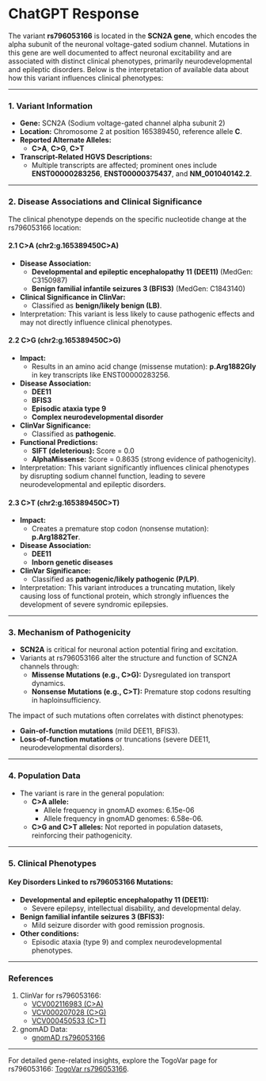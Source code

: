 # ChatGPT Response

The variant **rs796053166** is located in the **SCN2A gene**, which encodes the alpha subunit of the neuronal voltage-gated sodium channel. Mutations in this gene are well documented to affect neuronal excitability and are associated with distinct clinical phenotypes, primarily neurodevelopmental and epileptic disorders. Below is the interpretation of available data about how this variant influences clinical phenotypes:

---

### **1. Variant Information**
- **Gene:** SCN2A (Sodium voltage-gated channel alpha subunit 2)
- **Location:** Chromosome 2 at position 165389450, reference allele **C**.
- **Reported Alternate Alleles:**
  - **C>A**, **C>G**, **C>T**
- **Transcript-Related HGVS Descriptions:**
  - Multiple transcripts are affected; prominent ones include **ENST00000283256**, **ENST00000375437**, and **NM_001040142.2**.

---

### **2. Disease Associations and Clinical Significance**
The clinical phenotype depends on the specific nucleotide change at the rs796053166 location:

#### **2.1 C>A (chr2:g.165389450C>A)**
- **Disease Association:**
  - **Developmental and epileptic encephalopathy 11 (DEE11)** (MedGen: C3150987)
  - **Benign familial infantile seizures 3 (BFIS3)** (MedGen: C1843140)
- **Clinical Significance in ClinVar:**
  - Classified as **benign/likely benign (LB)**.
- Interpretation: This variant is less likely to cause pathogenic effects and may not directly influence clinical phenotypes.

#### **2.2 C>G (chr2:g.165389450C>G)**
- **Impact:**
  - Results in an amino acid change (missense mutation): **p.Arg1882Gly** in key transcripts like ENST00000283256.
- **Disease Association:**
  - **DEE11**
  - **BFIS3**
  - **Episodic ataxia type 9**
  - **Complex neurodevelopmental disorder**
- **ClinVar Significance:**
  - Classified as **pathogenic**.
- **Functional Predictions:**
  - **SIFT (deleterious):** Score = 0.0
  - **AlphaMissense:** Score = 0.8635 (strong evidence of pathogenicity).
- Interpretation: This variant significantly influences clinical phenotypes by disrupting sodium channel function, leading to severe neurodevelopmental and epileptic disorders.

#### **2.3 C>T (chr2:g.165389450C>T)**
- **Impact:**
  - Creates a premature stop codon (nonsense mutation): **p.Arg1882Ter**.
- **Disease Association:**
  - **DEE11**
  - **Inborn genetic diseases**
- **ClinVar Significance:**
  - Classified as **pathogenic/likely pathogenic (P/LP)**.
- Interpretation: This variant introduces a truncating mutation, likely causing loss of functional protein, which strongly influences the development of severe syndromic epilepsies.

---

### **3. Mechanism of Pathogenicity**
- **SCN2A** is critical for neuronal action potential firing and excitation.
- Variants at rs796053166 alter the structure and function of SCN2A channels through:
  - **Missense Mutations (e.g., C>G):** Dysregulated ion transport dynamics.
  - **Nonsense Mutations (e.g., C>T):** Premature stop codons resulting in haploinsufficiency.

The impact of such mutations often correlates with distinct phenotypes:
- **Gain-of-function mutations** (mild DEE11, BFIS3).
- **Loss-of-function mutations** or truncations (severe DEE11, neurodevelopmental disorders).

---

### **4. Population Data**
- The variant is rare in the general population:
  - **C>A allele:**
    - Allele frequency in gnomAD exomes: 6.15e-06
    - Allele frequency in gnomAD genomes: 6.58e-06.
  - **C>G and C>T alleles:** Not reported in population datasets, reinforcing their pathogenicity.
  
---

### **5. Clinical Phenotypes**
#### **Key Disorders Linked to rs796053166 Mutations:**
- **Developmental and epileptic encephalopathy 11 (DEE11):**
  - Severe epilepsy, intellectual disability, and developmental delay.
- **Benign familial infantile seizures 3 (BFIS3):**
  - Mild seizure disorder with good remission prognosis.
- **Other conditions:**
  - Episodic ataxia (type 9) and complex neurodevelopmental phenotypes.

---

### **References**
1. ClinVar for rs796053166:
   - [VCV002116983 (C>A)](https://www.ncbi.nlm.nih.gov/clinvar/variation/2116983/)
   - [VCV000207028 (C>G)](https://www.ncbi.nlm.nih.gov/clinvar/variation/207028/)
   - [VCV000450533 (C>T)](https://www.ncbi.nlm.nih.gov/clinvar/variation/450533/)
2. gnomAD Data:
   - [gnomAD rs796053166](https://gnomad.broadinstitute.org/variant/2-165389450-C-A?dataset=gnomad_r4)

---

For detailed gene-related insights, explore the TogoVar page for rs796053166: [TogoVar rs796053166](https://togovar.biosciencedbc.jp/variant/2-165389450-C-T).